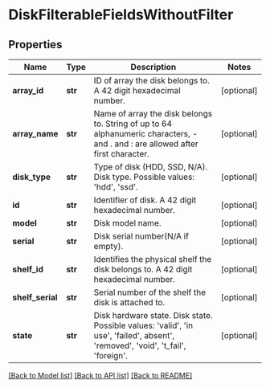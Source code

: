 # DiskFilterableFieldsWithoutFilter

## Properties
Name | Type | Description | Notes
------------ | ------------- | ------------- | -------------
**array_id** | **str** | ID of array the disk belongs to. A 42 digit hexadecimal number. | [optional] 
**array_name** | **str** | Name of array the disk belongs to. String of up to 64 alphanumeric characters, - and . and : are allowed after first character. | [optional] 
**disk_type** | **str** | Type of disk (HDD, SSD, N/A). Disk type. Possible values: &#39;hdd&#39;, &#39;ssd&#39;. | [optional] 
**id** | **str** | Identifier of disk. A 42 digit hexadecimal number. | [optional] 
**model** | **str** | Disk model name. | [optional] 
**serial** | **str** | Disk serial number(N/A if empty). | [optional] 
**shelf_id** | **str** | Identifies the physical shelf the disk belongs to. A 42 digit hexadecimal number. | [optional] 
**shelf_serial** | **str** | Serial number of the shelf the disk is attached to. | [optional] 
**state** | **str** | Disk hardware state. Disk state. Possible values: &#39;valid&#39;, &#39;in use&#39;, &#39;failed&#39;, absent&#39;, &#39;removed&#39;, &#39;void&#39;, &#39;t_fail&#39;, &#39;foreign&#39;. | [optional] 

[[Back to Model list]](../README.md#documentation-for-models) [[Back to API list]](../README.md#documentation-for-api-endpoints) [[Back to README]](../README.md)


